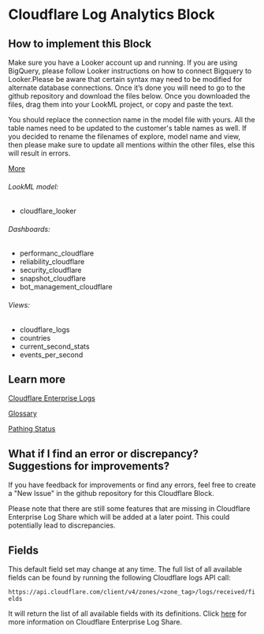 # Cloudflare Log Analytics Block

## How to implement this Block

Make sure you have a Looker account up and running. If you are using BigQuery, please follow Looker instructions on how to connect Bigquery to Looker.Please be aware that certain syntax may need to be modified for alternate database connections. Once it’s done you will need to go to the github repository and download the files below. Once you downloaded the files, drag them into your LookML project, or copy and paste the text.

You should replace the connection name in the model file with yours. All the table names need to be updated to the customer's table names as well. If you decided to rename the filenames of explore, model name and view, then please make sure to update all mentions within the other files, else this will result in errors.

[More](https://docs.looker.com/data-modeling/getting-started/model-development)

###### LookML model:
* cloudflare_looker

###### Dashboards:
* performanc_cloudflare
* reliability_cloudflare
* security_cloudflare
* snapshot_cloudflare
* bot_management_cloudflare

###### Views:
* cloudflare_logs
* countries
* current_second_stats
* events_per_second



## Learn more
[Cloudflare Enterprise Logs](https://developers.cloudflare.com/logs/)

[Glossary](https://developers.cloudflare.com/logs/reference/glossary/)

[Pathing Status](https://developers.cloudflare.com/logs/reference/pathing-status/)


## What if I find an error or discrepancy? Suggestions for improvements?
If you have feedback for improvements or find any errors, feel free to create a "New Issue" in the github repository for this Cloudflare Block.

Please note that there are still some features that are missing in Cloudflare Enterprise Log Share which will be added at a later point. This could potentially lead to discrepancies.


## Fields
This default field set may change at any time. The full list of all available fields can be found by running the following Cloudflare logs API call:

`https://api.cloudflare.com/client/v4/zones/<zone_tag>/logs/received/fields`

It will return the list of all available fields with its definitions. Click [here](https://developers.cloudflare.com/logs/) for more information on Cloudflare Enterprise Log Share.
